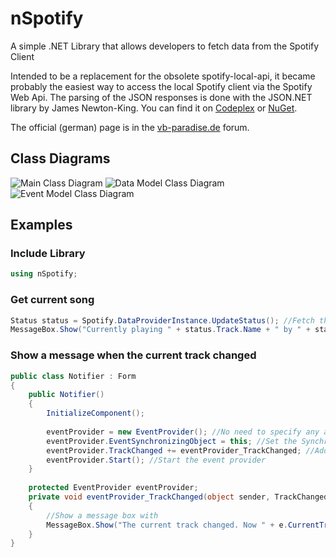 # nSpotify
A simple .NET Library that allows developers to fetch data from the Spotify Client

Intended to be a replacement for the obsolete spotify-local-api, it became probably the easiest way to access the local Spotify client via the Spotify Web Api.
The parsing of the JSON responses is done with the JSON.NET library by James Newton-King. You can find it on [Codeplex](https://json.codeplex.com/) or [NuGet](http://www.nuget.org/packages/Newtonsoft.Json).

The official (german) page is in the [vb-paradise.de](http://www.vb-paradise.de/index.php/Thread/108982-nSpotify-1-0-Einfach-zu-nutzende-Spotify-Api/) forum.



## Class Diagrams
![Main Class Diagram](http://www.vb-paradise.de/index.php/Attachment/30829-MainClassDiagram-png/)
![Data Model Class Diagram](http://www.vb-paradise.de/index.php/Attachment/30827-DataModelClassDiagram-png/)
![Event Model Class Diagram](http://www.vb-paradise.de/index.php/Attachment/30828-EventModelClassDiagram-png/)



## Examples

### Include Library
```c#
using nSpotify;
```

### Get current song
```c#
Status status = Spotify.DataProviderInstance.UpdateStatus(); //Fetch the latest status information from the Spotify client
MessageBox.Show("Currently playing " + status.Track.Name + " by " + status.Track.Artist);
```

### Show a message when the current track changed
```c#
public class Notifier : Form
{
    public Notifier()
    {
        InitializeComponent();
        
        eventProvider = new EventProvider(); //No need to specify any arguments here
        eventProvider.EventSynchronizingObject = this; //Set the SynchronizingObject property to redirect event calls to the main thread
        eventProvider.TrackChanged += eventProvider_TrackChanged; //Add an event handler to the TrackChanged event
        eventProvider.Start(); //Start the event provider
    }
    
    protected EventProvider eventProvider;
    private void eventProvider_TrackChanged(object sender, TrackChangedEventArgs e)
    {
        //Show a message box with 
        MessageBox.Show("The current track changed. Now " + e.CurrentTrack.Name + " is played instead of " + e.LastTrack.Name + ".");
    }
}
```
